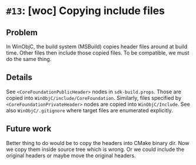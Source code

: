 # `#13`: [woc] Copying include files

## Problem

In WinObjC, the build system (MSBuild) copies header files around at build time.
Other files then include those copied files. To be compatible, we must do the
same thing.

## Details

See `<CoreFoundationPublicHeader>` nodes in `sdk-build.props`. Those are copied
into `WinObjC/include/CoreFoundation`. Similarly, files specified by
`<CoreFoundationPrivateHeader>` nodes are copied into `WinObjC/Include`. See
also `WinObjC/.gitignore` where target files are enumerated explicitly.

## Future work

Better thing to do would be to copy the headers into CMake binary dir. Now we
copy them inside source tree which is wrong. Or we could include the original
headers or maybe move the original headers.
